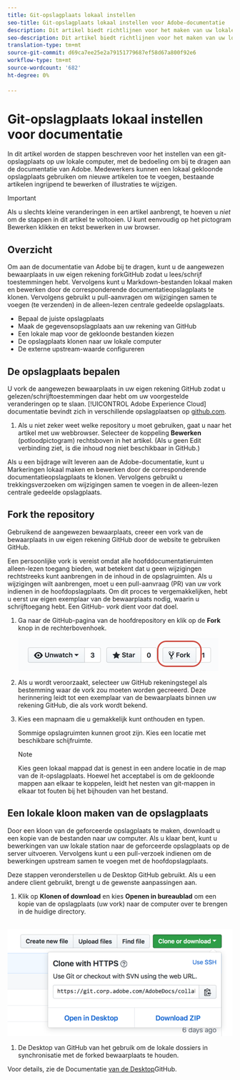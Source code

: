 ```yaml
---
title: Git-opslagplaats lokaal instellen
seo-title: Git-opslagplaats lokaal instellen voor Adobe-documentatie
description: Dit artikel biedt richtlijnen voor het maken van uw lokale Git-opslagplaats en het bijdragen aan Adobe-documentatie, waaronder het proces van forken en klonen.
seo-description: Dit artikel biedt richtlijnen voor het maken van uw lokale Git-opslagplaats en het bijdragen aan Adobe-documentatie, waaronder het proces van forken en klonen.
translation-type: tm+mt
source-git-commit: d69ca7ee25e2a79151779687ef58d67a800f92e6
workflow-type: tm+mt
source-wordcount: '682'
ht-degree: 0%

---
```



# Git-opslagplaats lokaal instellen voor documentatie

In dit artikel worden de stappen beschreven voor het instellen van een git-opslagplaats op uw lokale computer, met de bedoeling om bij te dragen aan de documentatie van Adobe. Medewerkers kunnen een lokaal gekloonde opslagplaats gebruiken om nieuwe artikelen toe te voegen, bestaande artikelen ingrijpend te bewerken of illustraties te wijzigen.

>[!IMPORTANT]
>Als u slechts kleine veranderingen in een artikel aanbrengt, te hoeven u *niet* om de stappen in dit artikel te voltooien. U kunt eenvoudig op het pictogram Bewerken klikken en tekst bewerken in uw browser.

## Overzicht

Om aan de documentatie van Adobe bij te dragen, kunt u de aangewezen bewaarplaats in uw eigen rekening forkGitHub zodat u lees/schrijf toestemmingen hebt. Vervolgens kunt u Markdown-bestanden lokaal maken en bewerken door de corresponderende documentatieopslagplaats te klonen. Vervolgens gebruikt u pull-aanvragen om wijzigingen samen te voegen (te verzenden) in de alleen-lezen centrale gedeelde opslagplaats.

* Bepaal de juiste opslagplaats
* Maak de gegevensopslagplaats aan uw rekening van GitHub
* Een lokale map voor de gekloonde bestanden kiezen
* De opslagplaats klonen naar uw lokale computer
* De externe upstream-waarde configureren

## De opslagplaats bepalen

U vork de aangewezen bewaarplaats in uw eigen rekening GitHub zodat u gelezen/schrijftoestemmingen daar hebt om uw voorgestelde veranderingen op te slaan. [!UICONTROL Adobe Experience Cloud] documentatie bevindt zich in verschillende opslagplaatsen op [github.com](https://www.github.com/adobedocs).

1. Als u niet zeker weet welke repository u moet gebruiken, gaat u naar het artikel met uw webbrowser. Selecteer de koppeling **Bewerken** (potloodpictogram) rechtsboven in het artikel. (Als u geen Edit verbinding ziet, is die inhoud nog niet beschikbaar in GitHub.)

Als u een bijdrage wilt leveren aan de Adobe-documentatie, kunt u Markeringen lokaal maken en bewerken door de corresponderende documentatieopslagplaats te klonen. Vervolgens gebruikt u trekkingsverzoeken om wijzigingen samen te voegen in de alleen-lezen centrale gedeelde opslagplaats.

<!---
![GitHub Triangle](/assets/git-and-github-initial-setup.png)

If you're new to GitHub, watch the following video for a conceptual overview of the forking and cloning process:

>[!VIDEO https://channel9.msdn.com/Blogs/CoolMoose/Git-Repository-Setup/player]
-->

## Fork the repository

Gebruikend de aangewezen bewaarplaats, creeer een vork van de bewaarplaats in uw eigen rekening GitHub door de website te gebruiken GitHub.

Een persoonlijke vork is vereist omdat alle hoofddocumentatieruimten alleen-lezen toegang bieden, wat betekent dat u geen wijzigingen rechtstreeks kunt aanbrengen in de inhoud in de opslagruimten. Als u wijzigingen wilt aanbrengen, moet u een pull-aanvraag (PR) van uw vork indienen in de hoofdopslagplaats. Om dit proces te vergemakkelijken, hebt u eerst uw eigen exemplaar van de bewaarplaats nodig, waarin u schrijftoegang hebt. Een GitHub- *vork* dient voor dat doel.

1. Ga naar de GitHub-pagina van de hoofdrepository en klik op de **Fork** knop in de rechterbovenhoek.

   ![GitHub-vork](assets/fork-simple.png)

1. Als u wordt veroorzaakt, selecteer uw GitHub rekeningstegel als bestemming waar de vork zou moeten worden gecreeerd. Deze herinnering leidt tot een exemplaar van de bewaarplaats binnen uw rekening GitHub, die als vork wordt bekend.

1. Kies een mapnaam die u gemakkelijk kunt onthouden en typen.

   Sommige opslagruimten kunnen groot zijn. Kies een locatie met beschikbare schijfruimte.

   >[!NOTE]
   >
   >Kies geen lokaal mappad dat is genest in een andere locatie in de map van de it-opslagplaats. Hoewel het acceptabel is om de gekloonde mappen aan elkaar te koppelen, leidt het nesten van git-mappen in elkaar tot fouten bij het bijhouden van het bestand.

## Een lokale kloon maken van de opslagplaats

Door een kloon van de geforceerde opslagplaats te maken, downloadt u een kopie van de bestanden naar uw computer. Als u klaar bent, kunt u bewerkingen van uw lokale station naar de geforceerde opslagplaats op de server uitvoeren. Vervolgens kunt u een pull-verzoek indienen om de bewerkingen upstream samen te voegen met de hoofdopslagplaats.

Deze stappen veronderstellen u de Desktop GitHub gebruikt. Als u een andere client gebruikt, brengt u de gewenste aanpassingen aan.

1. Klik op **Klonen of download** en kies **Openen in bureaublad** om een kopie van de opslagplaats (uw vork) naar de computer over te brengen in de huidige directory.

  ![Kloonrepo](assets/clone-pulldown.png)

1. De Desktop van GitHub van het gebruik om de lokale dossiers in synchronisatie met de forked bewaarplaats te houden.

Voor details, zie de Documentatie [van de Desktop](https://help.github.com/desktop/)GitHub.
